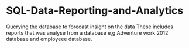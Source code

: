 # SQL-Data-Reporting-and-Analytics
Querying the database to forecast insight on the data
These includes reports that was analyse from a database e,g Adventure work 2012 database and employeee database. 
